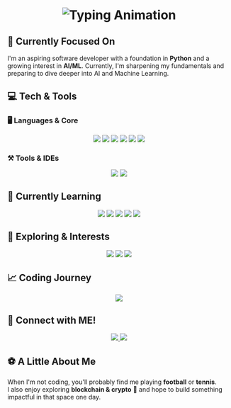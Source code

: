 <h1 align="center">
  <img src="https://readme-typing-svg.demolab.com?font=Fira+Code&size=32&duration=3500&pause=800&color=00C8FF&center=true&vCenter=true&width=900&lines=Hi%2C+I'm+Akash+Chandran+%F0%9F%91%8B;Aspiring+Software+%26+AI%2FML+Developer+%F0%9F%9A%80;Code.+Learn.+Build.+Repeat+%E2%9A%A1" alt="Typing Animation" />
</h1>

## 🌱 Currently Focused On

I'm an aspiring software developer with a foundation in **Python** and a growing interest in **AI/ML**. Currently, I'm sharpening my fundamentals and preparing to dive deeper into AI and Machine Learning.

## 💻 Tech & Tools

### 🖥️ Languages & Core
<p align="center">
  <img src="https://img.shields.io/badge/Python-3776AB?style=for-the-badge&logo=python&logoColor=white" />
  <img src="https://img.shields.io/badge/Java-007396?style=for-the-badge&logo=openjdk&logoColor=white" />
  <img src="https://img.shields.io/badge/JavaScript-F7DF1E?style=for-the-badge&logo=javascript&logoColor=black" />
  <img src="https://img.shields.io/badge/HTML5-E34F26?style=for-the-badge&logo=html5&logoColor=white" />
  <img src="https://img.shields.io/badge/CSS3-1572B6?style=for-the-badge&logo=css3&logoColor=white" />
  <img src="https://img.shields.io/badge/SQL-003B57?style=for-the-badge&logo=database&logoColor=white" />
</p>

### ⚒️ Tools & IDEs
<p align="center">
  <img src="https://img.shields.io/badge/Git-F05032?style=for-the-badge&logo=git&logoColor=white" />
  <img src="https://img.shields.io/badge/PyCharm-000000?style=for-the-badge&logo=pycharm&logoColor=white" />
</p>

## 🚀 Currently Learning

<p align="center">
  <img src="https://img.shields.io/badge/AI%2FML-102230?style=for-the-badge&logo=tensorflow&logoColor=orange" />
  <img src="https://img.shields.io/badge/PyTorch-EE4C2C?style=for-the-badge&logo=pytorch&logoColor=white" />
  <img src="https://img.shields.io/badge/scikit--learn-F7931E?style=for-the-badge&logo=scikitlearn&logoColor=white" />
  <img src="https://img.shields.io/badge/Pandas-150458?style=for-the-badge&logo=pandas&logoColor=white" />
  <img src="https://img.shields.io/badge/NumPy-013243?style=for-the-badge&logo=numpy&logoColor=white" />
</p>

## 🌱 Exploring & Interests

<p align="center">
  <img src="https://img.shields.io/badge/Blockchain-121D33?style=for-the-badge&logo=bitcoin&logoColor=orange" />
  <img src="https://img.shields.io/badge/Problem%20Solving-0066CC?style=for-the-badge&logo=leetcode&logoColor=white" />
  <img src="https://img.shields.io/badge/Open%20Source-00D4AA?style=for-the-badge&logo=github&logoColor=white" />
</p>

## 📈 Coding Journey

<div align="center">
  <img src="https://github-readme-streak-stats.herokuapp.com/?user=akashdevbuilds&theme=tokyonight&hide_border=true" />
</div>

## 🤝 Connect with ME!

<p align="center">
  <a href="https://www.linkedin.com/in/akash-chandran-csdev/">
    <img src="https://img.shields.io/badge/LinkedIn-0077B5?style=for-the-badge&logo=linkedin&logoColor=white" />
  </a>
  <a href="mailto:achandran9090@gmail.com">
    <img src="https://img.shields.io/badge/Gmail-D14836?style=for-the-badge&logo=gmail&logoColor=white" />
  </a>
</p>

## ⚽ A Little About Me

When I'm not coding, you'll probably find me playing **football** or **tennis**.  
I also enjoy exploring **blockchain & crypto** 💸 and hope to build something impactful in that space one day.
